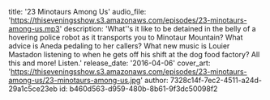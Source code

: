 title: '23 Minotaurs Among Us'
audio_file: 'https://thiseveningsshow.s3.amazonaws.com/episodes/23-minotaurs-among-us.mp3'
description: 'What''s it like to be detained in the belly of a hovering police robot as it transports you to Minotaur Mountain? What advice is Aneda pedaling to her callers? What new music is Louier Mastadon listening to when he gets off his shift at the dog food factory? All this and more! Listen.'
release_date: '2016-04-06'
cover_art: 'https://thiseveningsshow.s3.amazonaws.com/episodes/23-minotaurs-among-us/23-minotaurs-among-us.jpg'
author: 7328c14f-7ec2-4511-a24d-29a1c5ce23eb
id: b460d563-d959-480b-8b61-9f3dc50098f2
